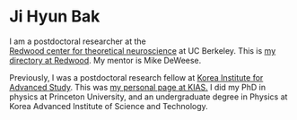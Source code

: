 # Ji Hyun Bak #

I am a postdoctoral researcher at the  
[Redwood center for theoretical neuroscience](http://redwood.berkeley.edu) at UC Berkeley. 
This is [my directory at Redwood](https://redwood.berkeley.edu/people/ji-hyun-bak).
My mentor is Mike DeWeese.

Previously, I was a postdoctoral research fellow at 
[Korea Institute for Advanced Study](http://www.kias.re.kr). 
This was [my personal page at KIAS.](http://newton.kias.re.kr/~jhbak)
I did my PhD in physics at Princeton University, and an undergraduate degree in Physics at Korea Advanced Institute of Science and Technology.


